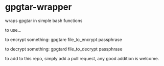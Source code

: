 # gpgtar-wrapper
wraps gpgtar in simple bash functions

to use...

to encrypt something:
gpgtare file_to_encrypt passphrase

to decrypt something:
gpgtard file_to_decrypt passphrase

to add to this repo, simply add a pull request, any good addition is welcome.
